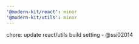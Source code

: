 ```yaml
---
'@modern-kit/react': minor
'@modern-kit/utils': minor
---
```


chore: update react/utils build setting - @ssi02014
